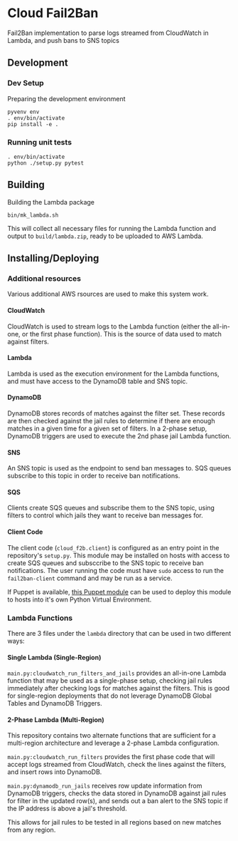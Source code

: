 # Cloud Fail2Ban
Fail2Ban implementation to parse logs streamed from CloudWatch in Lambda, and push bans to SNS topics

## Development

### Dev Setup

Preparing the development environment

```
pyvenv env
. env/bin/activate
pip install -e .
```

### Running unit tests

```
. env/bin/activate
python ./setup.py pytest
```

## Building

Building the Lambda package

```
bin/mk_lambda.sh
```

This will collect all necessary files for running the Lambda function and output to `build/lambda.zip`, ready to be uploaded to AWS Lambda.

## Installing/Deploying

### Additional resources

Various additional AWS rsources are used to make this system work.

#### CloudWatch

CloudWatch is used to stream logs to the Lambda function (either the all-in-one, or the first phase function). This is the source of data used to match against filters.

#### Lambda

Lambda is used as the execution environment for the Lambda functions, and must have access to the DynamoDB table and SNS topic.

#### DynamoDB

DynamoDB stores records of matches against the filter set. These records are then checked against the jail rules to determine if there are enough matches in a given time for a given set of filters. In a 2-phase setup, DynamoDB triggers are used to execute the 2nd phase jail Lambda function.

#### SNS

An SNS topic is used as the endpoint to send ban messages to. SQS queues subscribe to this topic in order to receive ban notifications.

#### SQS

Clients create SQS queues and subscribe them to the SNS topic, using filters to control which jails they want to receive ban messages for.

#### Client Code

The client code (`cloud_f2b.client`) is configured as an entry point in the repository's `setup.py`. This module may be installed on hosts with access to create SQS queues and subsccribe to the SNS topic to receive ban notifications. The user running the code must have `sudo` access to run the `fail2ban-client` command and may be run as a service.

If Puppet is available, [this Puppet module](https://github.com/brwyatt/puppet-cloud_fail2ban) can be used to deploy this module to hosts into it's own Python Virtual Environment.

### Lambda Functions

There are 3 files under the `lambda` directory that can be used in two different ways:

#### Single Lambda (Single-Region)

`main.py:cloudwatch_run_filters_and_jails` provides an all-in-one Lambda function that may be used as a single-phase setup, checking jail rules immediately after checking logs for matches against the filters. This is good for single-region deployments that do not leverage DynamoDB Global Tables and DynamoDB Triggers.

#### 2-Phase Lambda (Multi-Region)

This repository contains two alternate functions that are sufficient for a multi-region architecture and leverage a 2-phase Lambda configuration.

`main.py:cloudwatch_run_filters` provides the first phase code that will accept logs streamed from CloudWatch, check the lines against the filters, and insert rows into DynamoDB.

`main.py:dynamodb_run_jails` receives row update information from DynamoDB triggers, checks the data stored in DynamoDB against jail rules for filter in the updated row(s), and sends out a ban alert to the SNS topic if the IP address is above a jail's threshold.

This allows for jail rules to be tested in all regions based on new matches from any region.
